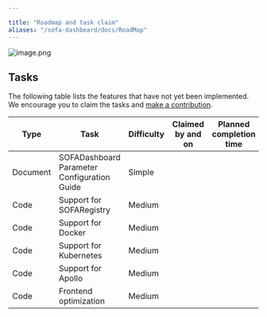 ```yaml
---

title: "Roadmap and task claim"
aliases: "/sofa-dashboard/docs/RoadMap"
---
```


![image.png](https://gw.alipayobjects.com/mdn/sofastack/afts/img/A*MI1HSpF5VTMAAAAAAAAAAABjARQnAQ)

## Tasks

The following table lists the features that have not yet been implemented. We encourage you to claim the tasks and [make a contribution](../contribution).

| Type | Task | Difficulty | Claimed by and on | Planned completion time | Progress | Related issues |
| --- | --- | --- | --- | --- | --- | --- |
| Document | SOFADashboard Parameter Configuration Guide | Simple |  |  |  |
| Code | Support for SOFARegistry | Medium |  |  |  |
| Code | Support for Docker | Medium |  |  |  |
| Code | Support for Kubernetes | Medium |  |  |  |
| Code | Support for Apollo | Medium |  |  |  |
| Code | Frontend optimization | Medium |  |  |  |
